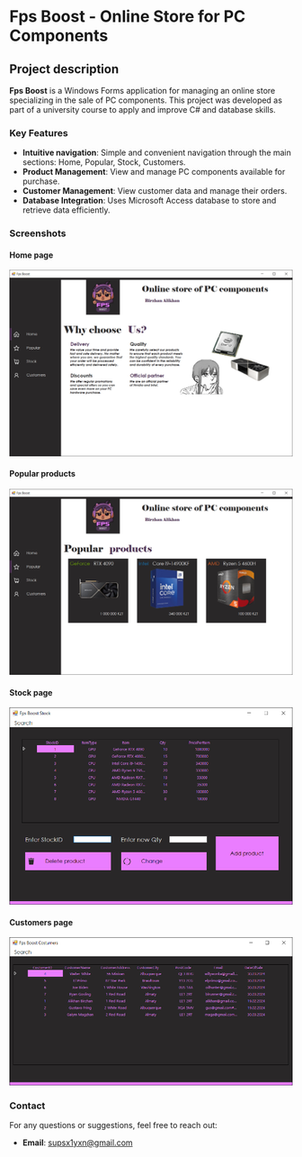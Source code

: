 # Fps Boost - Online Store for PC Components

## Project description

**Fps Boost** is a Windows Forms application for managing an online store specializing in the sale of PC components. This project was developed as part of a university course to apply and improve C# and database skills.

### Key Features

- **Intuitive navigation**: Simple and convenient navigation through the main sections: Home, Popular, Stock, Customers.
- **Product Management**: View and manage PC components available for purchase.
- **Customer Management**: View customer data and manage their orders.
- **Database Integration**: Uses Microsoft Access database to store and retrieve data efficiently.

### Screenshots

#### Home page
![Home Page](scrn/fba-home-scrn.png)

#### Popular products
![Popular Products Page](scrn/fba-pop-scrn.png)

#### Stock page
![Stock Page](scrn/fba-stock-scrn.png)

#### Customers page
![Customers Page](scrn/fba-crs-scrn.png)

### Contact

For any questions or suggestions, feel free to reach out:
- **Email**: [supsx1yxn@gmail.com](mailto:supsx1yxn@gmail.com)
